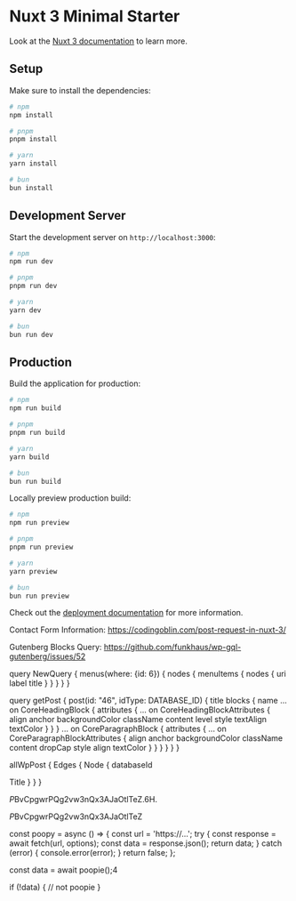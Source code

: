 # Nuxt 3 Minimal Starter

Look at the [Nuxt 3 documentation](https://nuxt.com/docs/getting-started/introduction) to learn more.

## Setup

Make sure to install the dependencies:

```bash
# npm
npm install

# pnpm
pnpm install

# yarn
yarn install

# bun
bun install
```

## Development Server

Start the development server on `http://localhost:3000`:

```bash
# npm
npm run dev

# pnpm
pnpm run dev

# yarn
yarn dev

# bun
bun run dev
```

## Production

Build the application for production:

```bash
# npm
npm run build

# pnpm
pnpm run build

# yarn
yarn build

# bun
bun run build
```

Locally preview production build:

```bash
# npm
npm run preview

# pnpm
pnpm run preview

# yarn
yarn preview

# bun
bun run preview
```

Check out the [deployment documentation](https://nuxt.com/docs/getting-started/deployment) for more information.

Contact Form Information:
https://codingoblin.com/post-request-in-nuxt-3/

Gutenberg Blocks Query:
https://github.com/funkhaus/wp-gql-gutenberg/issues/52

query NewQuery {
  menus(where: {id: 6}) {
    nodes {
      menuItems {
        nodes {
          uri
          label
          title
        }
      }
    }
  }
}

query getPost {
  post(id: "46", idType: DATABASE_ID) {
    title
    blocks {
      name
      ... on CoreHeadingBlock {
        attributes {
          ... on CoreHeadingBlockAttributes {
            align
            anchor
            backgroundColor
            className
            content
            level
            style
            textAlign
            textColor
          }
        }
      }
      ... on CoreParagraphBlock {
        attributes {
          ... on CoreParagraphBlockAttributes {
            align
            anchor
            backgroundColor
            className
            content
            dropCap
            style
            align
            textColor
          }
        }
      }
    }
  }
}



allWpPost {
Edges {
Node {
databaseId

Title
}
}
}

$P$BvCpgwrPQg2vw3nQx3AJaOtlTeZ.6H.

$P$BvCpgwrPQg2vw3nQx3AJaOtlTeZ


const poopy = async () => {
  const url = 'https://...';
  try {
    const response = await fetch(url, options);
    const data = response.json();
    return data;
  } catch (error) {
    console.error(error);
  }
  return false;
};

const data = await poopie();4

if (!data) {
  // not poopie
}
